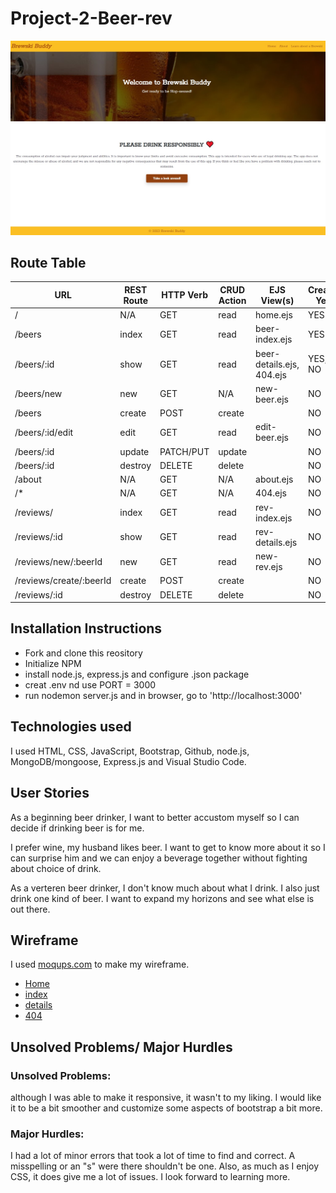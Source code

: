 # Project-2-Beer-rev

![front page](public/assets/brewski-buddy.jpg)

Route Table
------------

|       **URL**           | **REST Route** | **HTTP Verb** | **CRUD Action** |   **EJS View(s)**         | **Created Yet?**  |
| ---------------         | -------------- | ------------- | --------------- | ------------------------  | ----------------- |
| /                       | N/A            | GET           | read            | home.ejs                  | YES               |
| /beers                  | index          | GET           | read            | beer-index.ejs            | YES               |
| /beers/:id              | show           | GET           | read            | beer-details.ejs, 404.ejs | YES, NO           |
| /beers/new              | new            | GET           | N/A             | new-beer.ejs              | NO                |
| /beers                  | create         | POST          | create          |                           | NO                |
| /beers/:id/edit         | edit           | GET           | read            | edit-beer.ejs             | NO                |
| /beers/:id              | update         | PATCH/PUT     | update          |                           | NO                |
| /beers/:id              | destroy        | DELETE        | delete          |                           | NO                |
| /about                  | N/A            | GET           | N/A             | about.ejs                 | NO                |
| /*                      | N/A            | GET           | N/A             | 404.ejs                   | NO                |
| /reviews/	              | index	         | GET	         | read	           | rev-index.ejs	           | NO                |
| /reviews/:id	            | show	         | GET	         | read	           | rev-details.ejs	         | NO                |
| /reviews/new/:beerId     | new	           | GET	         | read	           | new-rev.ejs	             | NO                |
| /reviews/create/:beerId  | create	       | POST	         | create		       |                           | NO                |
| /reviews/:id	            | destroy	       | DELETE	       | delete		       |                           | NO                |


Installation Instructions
-------------

- Fork and clone this reository
- Initialize NPM
- install node.js, express.js and configure .json package
- creat .env nd use PORT = 3000
- run nodemon server.js and in browser, go to 'http://localhost:3000'


Technologies used
------------

I used HTML, CSS, JavaScript, Bootstrap, Github, node.js, MongoDB/mongoose, Express.js and Visual Studio Code.


User Stories
----------

As a beginning beer drinker, I want to better accustom myself so I can decide if drinking beer is for me.

I prefer wine, my husband likes beer. I want to get to know more about it so I can surprise him and we can enjoy a beverage together without fighting about choice of drink.

As a verteren beer drinker, I don't know much about what I drink. I also just drink one kind of beer. I want to expand my horizons and see what else is out there.


Wireframe
---------

I used [moqups.com](https://moqups.com/) to make my wireframe.  

 - [Home](public/assets/Wireframe/home.jpg)
 - [index](public/assets/Wireframe/beer-index.jpg)
 - [details](public/assets/Wireframe/beer-detail.jpg)
 - [404](public/assets/Wireframe/404.jpg)

Unsolved Problems/ Major Hurdles
-------------------------

### Unsolved Problems: 
although I was able to make it responsive, it wasn't to  my liking.  I would like it to be a bit smoother and customize some aspects of bootstrap a bit more.

### Major Hurdles:
I had a lot of minor errors that took a lot of time to find and correct.  A misspelling or an "s" were there shouldn't be one.  Also, as much as I enjoy CSS, it does give me a lot of issues.  I look forward to learning more.